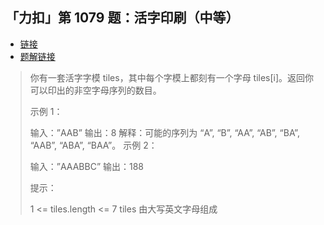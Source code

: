 ## 「力扣」第 1079 题：活字印刷（中等）

- [链接](https://leetcode-cn.com/problems/letter-tile-possibilities/)
- [题解链接](https://leetcode-cn.com/problems/letter-tile-possibilities/solution/hui-su-suan-fa-python-dai-ma-by-liweiwei1419/)

> 你有一套活字字模 tiles，其中每个字模上都刻有一个字母 tiles[i]。返回你可以印出的非空字母序列的数目。
>
> 示例 1：
>
> 输入：”AAB”
> 输出：8
> 解释：可能的序列为 “A”, “B”, “AA”, “AB”, “BA”, “AAB”, “ABA”, “BAA”。
> 示例 2：
>
> 输入：”AAABBC”
> 输出：188
>
> 提示：
>
> 1 <= tiles.length <= 7
> tiles 由大写英文字母组成